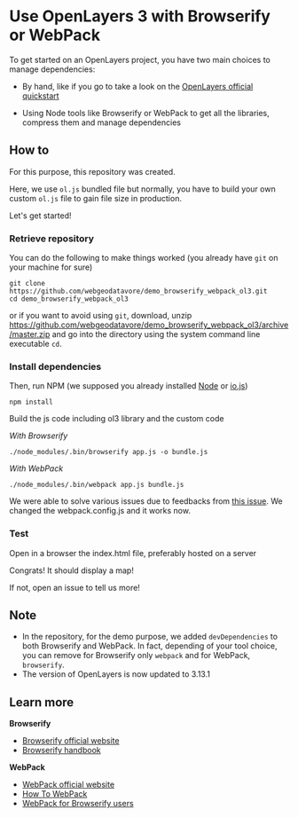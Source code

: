 # Use OpenLayers 3 with Browserify or WebPack

To get started on an OpenLayers project, you have two main choices to manage dependencies:

* By hand, like if you go to take a look on the [OpenLayers official quickstart](http://openlayers.org/en/v3.13.1/doc/quickstart.html)

* Using Node tools like Browserify or WebPack to get all the libraries, compress them and manage dependencies

## How to

For this purpose, this repository was created.

Here, we use `ol.js` bundled file but normally, you have to build your own custom `ol.js` file to gain file size in production.

Let's get started!

### Retrieve repository

You can do the following to make things worked (you already have `git` on your machine for sure)

    git clone https://github.com/webgeodatavore/demo_browserify_webpack_ol3.git
    cd demo_browserify_webpack_ol3

or if you want to avoid using `git`, download, unzip <https://github.com/webgeodatavore/demo_browserify_webpack_ol3/archive/master.zip> and go into the directory using the system command line executable `cd`.

### Install dependencies

Then, run NPM (we supposed you already installed [Node](http://nodejs.org) or [io.js](https://iojs.org))

    npm install

Build the js code including ol3 library and the custom code

*With Browserify*

    ./node_modules/.bin/browserify app.js -o bundle.js

*With WebPack*

    ./node_modules/.bin/webpack app.js bundle.js

We were able to solve various issues due to feedbacks from [this issue](https://github.com/openlayers/ol3/issues/3162).
We changed the webpack.config.js and it works now.

### Test

Open in a browser the index.html file, preferably hosted on a server

Congrats! It should display a map!

If not, open an issue to tell us more!

## Note

* In the repository, for the demo purpose, we added `devDependencies` to both Browserify and WebPack. In fact, depending of your tool choice, you can remove for Browserify only `webpack` and for WebPack, `browserify`.
* The version of OpenLayers is now updated to 3.13.1

## Learn more

**Browserify**

* [Browserify official website](http://browserify.org/)
* [Browserify handbook](https://github.com/substack/browserify-handbook)

**WebPack**

* [WebPack official website](https://webpack.github.io)
* [How To WebPack](https://github.com/petehunt/webpack-howto)
* [WebPack for Browserify users](https://github.com/webpack/docs/wiki/webpack-for-browserify-users)
